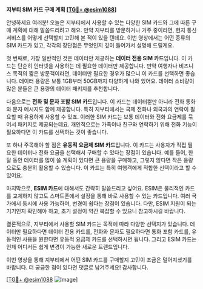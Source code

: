 **지부티 SIM 카드 구매 계획 [[TG💪+ @esim1088](https://t.me/s/esim1088)]**

안녕하세요 여러분! 오늘은 지부티에서 사용할 수 있는 다양한 SIM 카드와 그에 따른 구매 계획에 대해 말씀드리려고 해요. 만약 지부티를 방문하거나 거주 중이라면, 현지 통신 서비스를 어떻게 선택할지 고민해 본 적이 있을 텐데요. 이번 영상에서는 어떤 종류의 SIM 카드가 있고, 각각의 장단점은 무엇인지 깊이 들어가서 설명해 드릴게요.

첫 번째로, 가장 일반적인 것은 데이터만 제공하는 **데이터 전용 SIM 카드**입니다. 이 카드는 단순히 인터넷을 사용하는 데 필요한 데이터만 제공합니다. 만약 여행자나 비즈니스 목적의 짧은 방문객이라면, 데이터만 필요한 경우가 많으니 이 카드를 선택하면 좋습니다. 데이터 용량은 보통 1GB부터 50GB까지 다양하게 나와 있어요. 데이터 소비량이 많은 분들은 큰 용량의 데이터 패키지를 추천합니다.

다음으로는 **전화 및 문자 포함 SIM 카드**입니다. 이 카드는 데이터뿐만 아니라 전화 통화와 문자 메시지도 함께 제공합니다. 특히 지부티에서는 국제 전화나 외국과의 연락이 필요할 때 유용하게 사용할 수 있죠. 이러한 SIM 카드는 보통 데이터와 전화 요금제를 묶어서 패키지로 제공되는데요. 개인적으로는 가족이나 친구와 연락하기 위해 전화 기능이 필요하다면 이 카드를 선택하는 것이 좋습니다.

또 하나 주목해야 할 점은 **유동적 요금제 SIM 카드**입니다. 이 카드는 사용자가 직접 필요한 데이터나 전화 요금을 선택해서 구매할 수 있다는 장점이 있습니다. 예를 들어, 한 달 동안 데이터를 많이 쓸 계획이 있다면 큰 용량을 구매하고, 그렇지 않다면 작은 용량으로도 충분히 활용할 수 있습니다. 이 카드는 특히 여행객에게 적합한 선택이라고 할 수 있어요.

마지막으로, **ESIM 카드**에 대해서도 간략히 말씀드리고 싶어요. ESIM은 물리적인 카드를 교체하지 않고도 스마트폰에서 설정을 통해 바로 사용할 수 있는 카드입니다. 여러 국가에서 동시에 사용 가능하며, 변경이 쉽다는 장점이 있습니다. 다만, ESIM 지원이 되는 기기인지 확인해야 하고, 초기 설정이 약간 복잡할 수 있으니 참고하시길 바랍니다.

결론적으로, 지부티에서 사용할 SIM 카드는 목적에 따라 다양한 선택지가 있습니다. 데이터만 필요하다면 데이터 전용 카드를, 전화와 문자도 필요하다면 통화 포함 카드를, 유동적인 사용을 원한다면 유동적 요금제 카드를 선택하시면 됩니다. 그리고 ESIM 카드는 언제 어디서든 쉽게 변경이 가능한 새로운 트렌드입니다.

이번 영상을 통해 지부티에서 어떤 SIM 카드를 구매할지 고민이 조금은 덜어지셨기를 바랍니다. 더 궁금한 점이 있다면 댓글로 남겨주세요! 감사합니다. 

[[TG💪+ @esim1088](https://t.me/s/esim1088) ![Image](https://i.postimg.cc/Y0z9fWf4/image.png)]